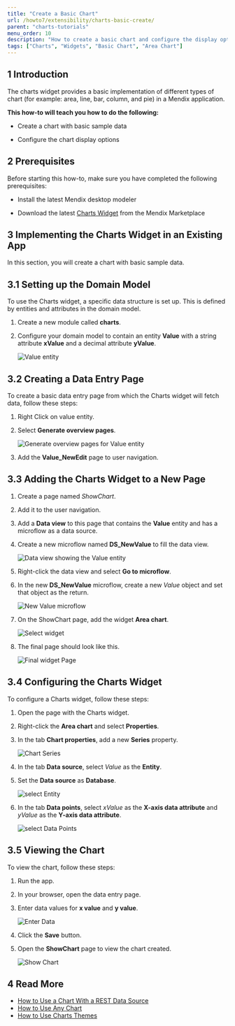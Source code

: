 ```yaml
---
title: "Create a Basic Chart"
url: /howto7/extensibility/charts-basic-create/
parent: "charts-tutorials"
menu_order: 10
description: "How to create a basic chart and configure the display options"
tags: ["Charts", "Widgets", "Basic Chart", "Area Chart"]
---
```


## 1 Introduction

The charts widget provides a basic implementation of different types of chart (for example: area, line, bar, column, and pie) in a Mendix application.

**This how-to will teach you how to do the following:**

* Create a chart with basic sample data

* Configure the chart display options

## 2 Prerequisites

Before starting this how-to, make sure you have completed the following prerequisites:

* Install the latest Mendix desktop modeler

* Download the latest [Charts Widget](/appstore/widgets/charts) from the Mendix Marketplace

## 3 Implementing the Charts Widget in an Existing App

In this section, you will create a chart with basic sample data.

## 3.1 Setting up the Domain Model

To use the Charts widget, a specific data structure is set up. This is defined by entities and attributes in the domain model.

1. Create a new module called **charts**.

2. Configure your domain model to contain an entity **Value** with a string attribute **xValue** and a decimal attribute **yValue**.

    ![Value entity](attachments/charts/charts-entity.png)

## 3.2 Creating a Data Entry Page

To create a basic data entry page from which the Charts widget will fetch data, follow these steps:

1. Right Click on value entity.

2. Select **Generate overview pages**.

    ![Generate overview pages for Value entity](attachments/charts/charts-rest-generate-overview-pages.png)

3. Add the **Value_NewEdit** page to user navigation.

## 3.3 Adding the Charts Widget to a New Page

1. Create a page named *ShowChart*.

2. Add it to the user navigation.

3. Add a **Data view** to this page that contains the **Value** entity and has a microflow as a data source.

4. Create a new microflow named **DS_NewValue** to fill the data view.

    ![Data view showing the Value entity](attachments/charts/charts-create-new-value.png)

5. Right-click the data view and select **Go to microflow**.

6. In the new **DS_NewValue** microflow, create a new *Value* object and set that object as the return.

    ![New Value microflow](attachments/charts/charts-new-values-microflow.png)

7. On the ShowChart page, add the widget **Area chart**.

    ![Select widget](attachments/charts/charts-select-chart.png)

8. The final page should look like this.

    ![Final widget Page](attachments/charts/charts-widget-page.png)

## 3.4 Configuring the Charts Widget

To configure a Charts widget, follow these steps:

1. Open the page with the Charts widget.

2. Right-click the **Area chart** and select **Properties**.

3. In the tab **Chart properties**, add a new **Series** property.

    ![Chart Series](attachments/charts/charts-series.png)

4. In the tab **Data source**, select *Value* as the **Entity**.

5. Set the **Data source** as **Database**.

    ![select Entity](attachments/charts/chart-add-entity.png)

6. In the tab **Data points**, select *xValue* as the **X-axis data attribute** and *yValue* as the **Y-axis data attribute**.

    ![select Data Points](attachments/charts/charts-data-points.png)

## 3.5 Viewing the Chart

To view the chart, follow these steps:

1. Run the app.

2. In your browser, open the data entry page.

3. Enter data values for **x value** and **y value**.

    ![Enter Data](attachments/charts/charts-front-end.png)

4. Click the **Save** button.

5. Open the **ShowChart** page to view the chart created.

    ![Show Chart](attachments/charts/charts-area-chart.png)

## 4 Read More

* [How to Use a Chart With a REST Data Source](charts-basic-rest)
* [How to Use Any Chart](charts-any-usage)
* [How to Use Charts Themes](charts-theme)

